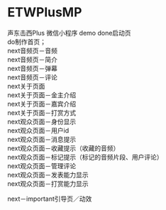 # ETWPlusMP
声东击西Plus 微信小程序 demo
done启动页  
do制作首页；  
next音频页－音频  
next音频页－简介  
next音频页－弹幕  
next音频页－评论  
next关于页面  
next关于页面－金主介绍  
next关于页面－嘉宾介绍  
next关于页面－打赏方式   
next观众页面－身份显示  
next观众页面－用户id   
next观众页面－消息提示  
next观众页面－收藏提示（收藏的音频）  
next观众页面－标记提示（标记的音频片段、用户评论）  
next观众页面－管理评论  
next观众页面－发表能力显示  
next观众页面－打赏能力显示  
  
next－important引导页／动效  
